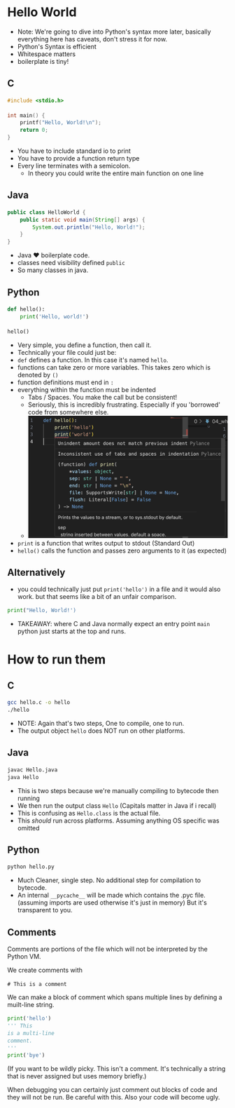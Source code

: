 # Hello World

- Note: We're going to dive into Python's syntax more later, basically everything here has caveats, don't stress it for now.
- Python's Syntax is efficient
- Whitespace matters
- boilerplate is tiny!

## C

```c
#include <stdio.h>

int main() {
    printf("Hello, World!\n");
    return 0;
}
```

- You have to include standard io to print
- You have to provide a function return type
- Every line terminates with a semicolon.
  - In theory you could write the entire main function on one line


## Java

```java
public class HelloWorld {
    public static void main(String[] args) {
        System.out.println("Hello, World!");
    }
}
```

- Java ❤️ boilerplate code.
- classes need visibility defined `public`
- So many classes in java.

## Python
```python
def hello():
    print('Hello, world!')

hello()
```

- Very simple, you define a function, then call it.
- Technically your file could just be:
- `def` defines a function.  In this case it's named `hello`.
- functions can take zero or more variables.  This takes zero which is denoted by `()`
- function definitions must end in `:`
- everything within the function must be indented
  - Tabs / Spaces.  You make the call but be consistent!
  - Seriously, this is incredibly frustrating.  Especially if you 'borrowed' code from somewhere else.
  - ![alt text](../assets/0_tabs_vs_spaces.png)
- `print` is a function that writes output to stdout (Standard Out)
- `hello()` calls the function and passes zero arguments to it (as expected)

## Alternatively
- you could technically just put `print('hello')` in a file and it would also work. but that seems like a bit of an unfair comparison.
```python
print("Hello, World!')
```
- TAKEAWAY: where C and Java normally expect an entry point `main` python just starts at the top and runs.


# How to run them
## C
```bash
gcc hello.c -o hello
./hello
```

- NOTE: Again that's two steps, One to compile, one to run.
- The output object `hello` does NOT run on other platforms.

## Java
```bash
javac Hello.java
java Hello
```

- This is two steps because we're manually compiling to bytecode then running
- We then run the output class `Hello` (Capitals matter in Java if i recall)
- This is confusing as `Hello.class` is the actual file.
- This *should* run across platforms.  Assuming anything OS specific was omitted


## Python
```bash
python hello.py
```

- Much Cleaner, single step. No additional step for compilation to bytecode.
- An internal `__pycache__` will be made which contains the .pyc file. (assuming imports are used otherwise it's just in memory) But it's transparent to you.

## Comments
Comments are portions of the file which will not be interpreted by the Python VM.

We create comments with

`# This is a comment`

We can make a block of comment which spans multiple lines by defining a muilt-line string.

```python
print('hello')
''' This
is a multi-line
comment.
'''
print('bye')

```

(If you want to be wildly picky.  This isn't a comment.  It's technically a string that is never assigned but uses memory briefly.)

When debugging you can certainly just comment out blocks of code and they will not be run.  Be careful with this.  Also your code will become ugly.
